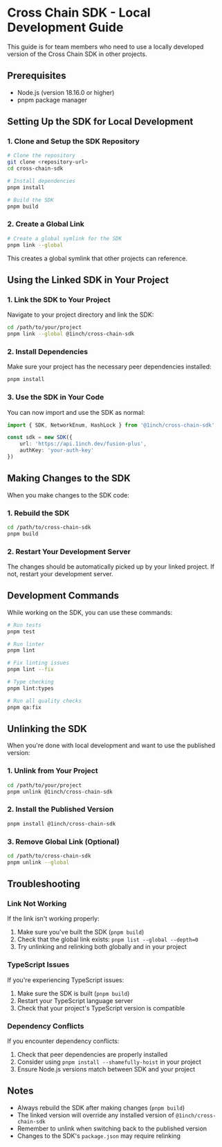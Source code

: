 # Cross Chain SDK - Local Development Guide

This guide is for team members who need to use a locally developed version of the Cross Chain SDK in other projects.

## Prerequisites

- Node.js (version 18.16.0 or higher)
- pnpm package manager

## Setting Up the SDK for Local Development

### 1. Clone and Setup the SDK Repository

```bash
# Clone the repository
git clone <repository-url>
cd cross-chain-sdk

# Install dependencies
pnpm install

# Build the SDK
pnpm build
```

### 2. Create a Global Link

```bash
# Create a global symlink for the SDK
pnpm link --global
```

This creates a global symlink that other projects can reference.

## Using the Linked SDK in Your Project

### 1. Link the SDK to Your Project

Navigate to your project directory and link the SDK:

```bash
cd /path/to/your/project
pnpm link --global @1inch/cross-chain-sdk
```

### 2. Install Dependencies

Make sure your project has the necessary peer dependencies installed:

```bash
pnpm install
```

### 3. Use the SDK in Your Code

You can now import and use the SDK as normal:

```typescript
import { SDK, NetworkEnum, HashLock } from '@1inch/cross-chain-sdk'

const sdk = new SDK({
    url: 'https://api.1inch.dev/fusion-plus',
    authKey: 'your-auth-key'
})
```

## Making Changes to the SDK

When you make changes to the SDK code:

### 1. Rebuild the SDK

```bash
cd /path/to/cross-chain-sdk
pnpm build
```

### 2. Restart Your Development Server

The changes should be automatically picked up by your linked project. If not, restart your development server.

## Development Commands

While working on the SDK, you can use these commands:

```bash
# Run tests
pnpm test

# Run linter
pnpm lint

# Fix linting issues
pnpm lint --fix

# Type checking
pnpm lint:types

# Run all quality checks
pnpm qa:fix
```

## Unlinking the SDK

When you're done with local development and want to use the published version:

### 1. Unlink from Your Project

```bash
cd /path/to/your/project
pnpm unlink @1inch/cross-chain-sdk
```

### 2. Install the Published Version

```bash
pnpm install @1inch/cross-chain-sdk
```

### 3. Remove Global Link (Optional)

```bash
cd /path/to/cross-chain-sdk
pnpm unlink --global
```

## Troubleshooting

### Link Not Working

If the link isn't working properly:

1. Make sure you've built the SDK (`pnpm build`)
2. Check that the global link exists: `pnpm list --global --depth=0`
3. Try unlinking and relinking both globally and in your project

### TypeScript Issues

If you're experiencing TypeScript issues:

1. Make sure the SDK is built (`pnpm build`)
2. Restart your TypeScript language server
3. Check that your project's TypeScript version is compatible

### Dependency Conflicts

If you encounter dependency conflicts:

1. Check that peer dependencies are properly installed
2. Consider using `pnpm install --shamefully-hoist` in your project
3. Ensure Node.js versions match between SDK and your project

## Notes

- Always rebuild the SDK after making changes (`pnpm build`)
- The linked version will override any installed version of `@1inch/cross-chain-sdk`
- Remember to unlink when switching back to the published version
- Changes to the SDK's `package.json` may require relinking